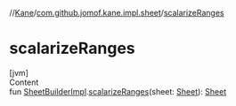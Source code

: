 //[Kane](../index.md)/[com.github.jomof.kane.impl.sheet](index.md)/[scalarizeRanges](scalarize-ranges.md)



# scalarizeRanges  
[jvm]  
Content  
fun [SheetBuilderImpl](-sheet-builder-impl/index.md).[scalarizeRanges](scalarize-ranges.md)(sheet: [Sheet](-sheet/index.md)): [Sheet](-sheet/index.md)  



